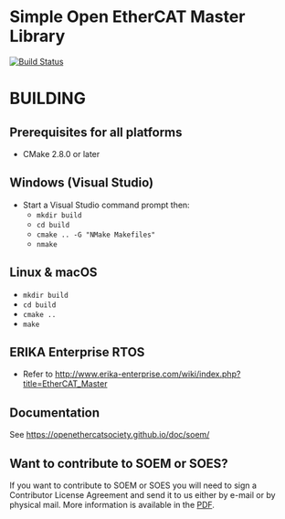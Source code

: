 # Simple Open EtherCAT Master Library
[![Build Status](https://github.com/OpenEtherCATsociety/SOEM/workflows/build/badge.svg?branch=master)](https://github.com/OpenEtherCATsociety/SOEM/actions?workflow=build)

BUILDING
========


Prerequisites for all platforms
-------------------------------

 * CMake 2.8.0 or later


Windows (Visual Studio)
-----------------------

 * Start a Visual Studio command prompt then:
   * `mkdir build`
   * `cd build`
   * `cmake .. -G "NMake Makefiles"`
   * `nmake`

Linux & macOS
--------------

   * `mkdir build`
   * `cd build`
   * `cmake ..`
   * `make`

ERIKA Enterprise RTOS
---------------------

 * Refer to http://www.erika-enterprise.com/wiki/index.php?title=EtherCAT_Master

Documentation
-------------

See https://openethercatsociety.github.io/doc/soem/


Want to contribute to SOEM or SOES?
-----------------------------------

If you want to contribute to SOEM or SOES you will need to sign a Contributor
License Agreement and send it to us either by e-mail or by physical mail. More
information is available in the [PDF](http://openethercatsociety.github.io/cla/cla_soem_soes.pdf).
